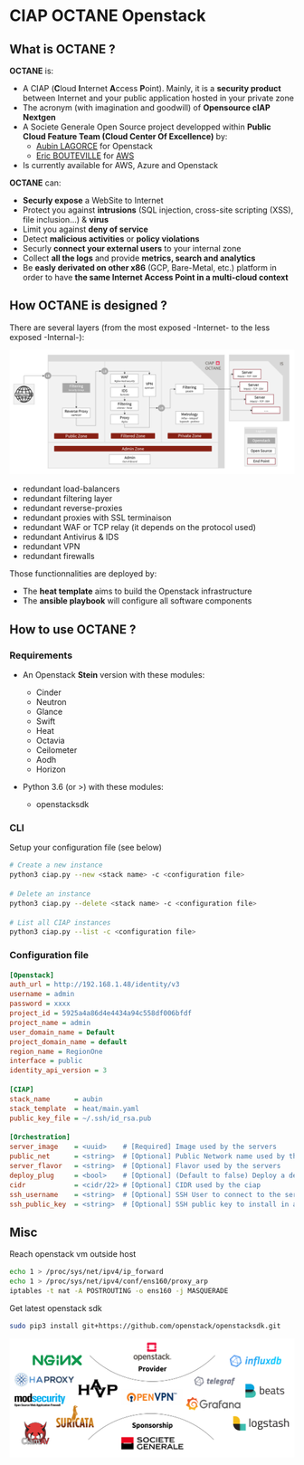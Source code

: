 # CIAP OCTANE Openstack

## What is OCTANE ?

**OCTANE** is:

* A CIAP (**C**loud **I**nternet **A**ccess **P**oint). Mainly, it is a **security product** between Internet and your public application hosted in your private zone
* The acronym (with imagination and goodwill) of **Opensource cIAP Nextgen**
* A Societe Generale Open Source project developped within **Public Cloud Feature Team (Cloud Center Of Excellence)** by:
    * [Aubin LAGORCE](https://github.com/AubSs) for Openstack
    * [Eric BOUTEVILLE](https://github.com/qrn77) for [AWS](https://github.com/societe-generale/OCTANE)
* Is currently available for AWS, Azure and Openstack

**OCTANE** can:

* **Securly expose** a WebSite to Internet
* Protect you against **intrusions** (SQL injection, cross-site scripting (XSS), file inclusion...) & **virus**
* Limit you against **deny of service**
* Detect **malicious activities** or **policy violations**
* Securly **connect your external users** to your internal zone
* Collect **all the logs** and provide **metrics, search and analytics**
* Be **easly derivated on other x86** (GCP, Bare-Metal, etc.) platform in order to have **the same Internet Access Point in a multi-cloud context**


## How OCTANE is designed ?

There are several layers (from the most exposed -Internet- to the less exposed -Internal-):

[![ARCHITECTURE](docs/archi.png)]()

* redundant load-balancers
* redundant filtering layer
* redundant reverse-proxies
* redundant proxies with SSL terminaison
* redundant WAF or TCP relay (it depends on the protocol used)
* redundant Antivirus & IDS
* redundant VPN
* redundant firewalls

Those functionnalities are deployed by:
* The **heat template** aims to build the Openstack infrastructure
* The **ansible playbook** will configure all software components


## How to use OCTANE ?

### Requirements

* An Openstack **Stein** version with these modules:
    * Cinder
    * Neutron
    * Glance
    * Swift
    * Heat
    * Octavia
    * Ceilometer
    * Aodh
    * Horizon

* Python 3.6 (or >) with these modules:
    * openstacksdk

### CLI
Setup your configuration file (see below)

```sh
# Create a new instance
python3 ciap.py --new <stack name> -c <configuration file>

# Delete an instance
python3 ciap.py --delete <stack name> -c <configuration file>

# List all CIAP instances
python3 ciap.py --list -c <configuration file>
```

### Configuration file

```ini
[Openstack]
auth_url = http://192.168.1.48/identity/v3
username = admin
password = xxxx
project_id = 5925a4a86d4e4434a94c558df006bfdf
project_name = admin
user_domain_name = Default
project_domain_name = default
region_name = RegionOne
interface = public
identity_api_version = 3

[CIAP]
stack_name      = aubin
stack_template  = heat/main.yaml
public_key_file = ~/.ssh/id_rsa.pub

[Orchestration]
server_image    = <uuid>    # [Required] Image used by the servers
public_net      = <string>  # [Optional] Public Network name used by the ciap
server_flavor   = <string>  # [Optional] Flavor used by the servers
deploy_plug     = <bool>    # [Optional] (Default to false) Deploy a demo plug
cidr            = <cidr/22> # [Optional] CIDR used by the ciap
ssh_username    = <string>  # [Optional] SSH User to connect to the servers
ssh_public_key  = <string>  # [Optional] SSH public key to install in all servers
```

## Misc

Reach openstack vm outside host

```sh
echo 1 > /proc/sys/net/ipv4/ip_forward
echo 1 > /proc/sys/net/ipv4/conf/ens160/proxy_arp
iptables -t nat -A POSTROUTING -o ens160 -j MASQUERADE
```

Get latest openstack sdk

```sh
sudo pip3 install git+https://github.com/openstack/openstacksdk.git
```


[![HLD](docs/soft.png)]()
